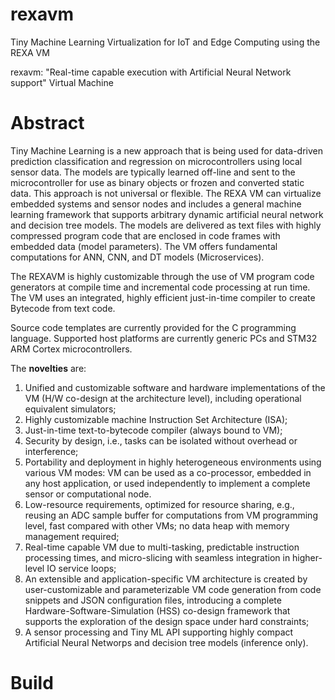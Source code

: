 # rexavm

Tiny Machine Learning Virtualization for IoT and Edge Computing using the REXA VM

rexavm: "Real-time capable execution with Artificial Neural Network support" Virtual Machine

# Abstract

Tiny Machine Learning is a new approach that is being used for data-driven prediction classification and regression on microcontrollers using local sensor data. The models are typically learned off-line and sent to the microcontroller for use as binary objects or frozen and converted static data. This approach is not universal or flexible. The REXA VM can virtualize embedded systems and sensor nodes and includes a general machine learning framework that supports arbitrary dynamic artificial neural network and decision tree models. The models are delivered as text files with highly compressed program code that are enclosed in code frames with embedded data (model parameters). The VM offers fundamental computations for ANN, CNN, and DT models (Microservices). 

The REXAVM is highly customizable through the use of VM program code generators at compile time and incremental code processing at run time. The VM uses an integrated, highly efficient just-in-time compiler to create Bytecode from text code.

Source code templates are currently provided  for the C programming language. Supported host platforms are currently generic PCs and STM32 ARM Cortex microcontrollers.

The **novelties** are:

1. Unified and customizable software and hardware implementations of the VM (H/W co-design at the architecture level), including operational equivalent simulators;
2. Highly customizable machine Instruction Set Architecture (ISA);
3. Just-in-time text-to-bytecode compiler (always bound to VM);
4. Security by design, i.e., tasks can be isolated without overhead or interference;
5. Portability and deployment in highly heterogeneous environments using various VM modes: VM can be used as a co-processor, embedded in any host application, or used independently to implement a complete sensor or computational node.
6. Low-resource requirements, optimized for resource sharing, e.g., reusing an ADC sample buffer for computations from VM programming level, fast compared with other VMs; no data heap with memory management required;
7. Real-time capable VM due to multi-tasking, predictable instruction processing times, and micro-slicing with seamless integration in higher-level IO service loops;
8. An extensible and application-specific VM architecture is created by user-customizable and parameterizable VM code generation from code snippets and JSON configuration files, introducing a complete Hardware-Software-Simulation (HSS) co-design framework that supports the exploration of the design space under hard constraints;
9. A sensor processing and Tiny ML API supporting highly compact Artificial Neural Networps and decision tree models (inference only).


# Build 



